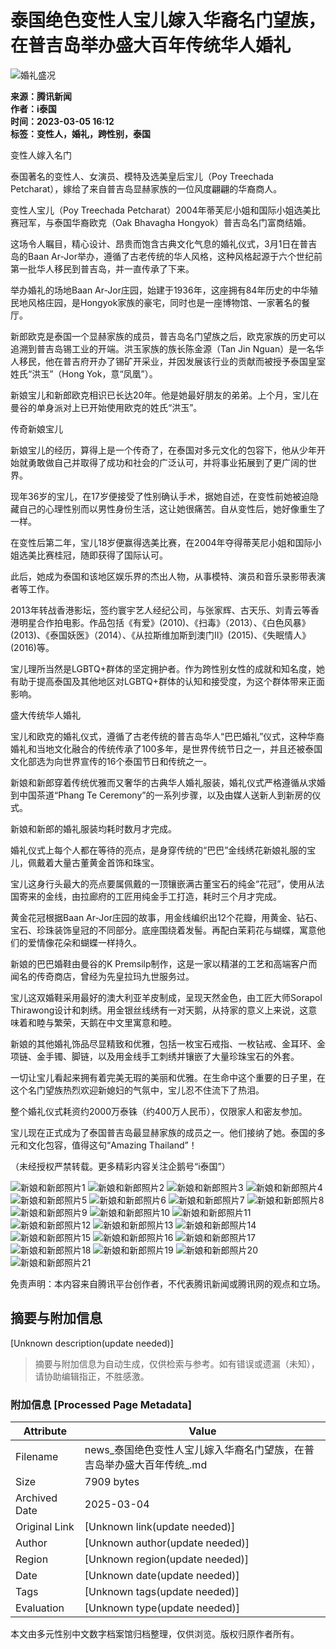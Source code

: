 # 泰国绝色变性人宝儿嫁入华裔名门望族，在普吉岛举办盛大百年传统华人婚礼

![婚礼盛况](https://inews.gtimg.com/newsapp_bt/0/0122113249149_5991/0)

**来源：腾讯新闻**  
**作者：i泰国**  
**时间：2023-03-05 16:12**  
**标签：变性人，婚礼，跨性别，泰国**

变性人嫁入名门

泰国著名的变性人、女演员、模特及选美皇后宝儿（Poy Treechada Petcharat），嫁给了来自普吉岛显赫家族的一位风度翩翩的华裔商人。

变性人宝儿（Poy Treechada Petcharat）2004年蒂芙尼小姐和国际小姐选美比赛冠军，与泰国华裔欧克（Oak Bhavagha Hongyok）普吉岛名门富商结婚。

这场令人瞩目，精心设计、昂贵而饱含古典文化气息的婚礼仪式，3月1日在普吉岛的Baan Ar-Jor举办，遵循了古老传统的华人风格，这种风格起源于六个世纪前第一批华人移民到普吉岛，并一直传承了下来。

举办婚礼的场地Baan Ar-Jor庄园，始建于1936年，这座拥有84年历史的中华殖民地风格庄园，是Hongyok家族的豪宅，同时也是一座博物馆、一家著名的餐厅。

新郎欧克是泰国一个显赫家族的成员，普吉岛名门望族之后，欧克家族的历史可以追溯到普吉岛锡工业的开端。洪玉家族的族长陈金源（Tan Jin Nguan）是一名华人移民，他在普吉府开办了锡矿开采业，并因发展该行业的贡献而被授予泰国皇室姓氏“洪玉”（Hong Yok，意“凤凰”）。

新娘宝儿和新郎欧克相识已长达20年。他是她最好朋友的弟弟。上个月，宝儿在曼谷的单身派对上已开始使用欧克的姓氏“洪玉”。

传奇新娘宝儿

新娘宝儿的经历，算得上是一个传奇了，在泰国对多元文化的包容下，他从少年开始就勇敢做自己并取得了成功和社会的广泛认可，并将事业拓展到了更广阔的世界。

现年36岁的宝儿，在17岁便接受了性别确认手术，据她自述，在变性前她被迫隐藏自己的心理性别而以男性身份生活，这让她很痛苦。自从变性后，她好像重生了一样。

在变性后第二年，宝儿18岁便赢得选美比赛，在2004年夺得蒂芙尼小姐和国际小姐选美比赛桂冠，随即获得了国际认可。

此后，她成为泰国和该地区娱乐界的杰出人物，从事模特、演员和音乐录影带表演者等工作。

2013年转战香港影坛，签约寰宇艺人经纪公司，与张家辉、古天乐、刘青云等香港明星合作拍电影。作品包括《有爱》(2010)、《扫毒》（2013）、《白色风暴》(2013)、《泰国妖医》（2014）、《从拉斯维加斯到澳门II》(2015)、《失眠情人》(2016)等。

宝儿理所当然是LGBTQ+群体的坚定拥护者。作为跨性别女性的成就和知名度，她有助于提高泰国及其他地区对LGBTQ+群体的认知和接受度，为这个群体带来正面影响。

盛大传统华人婚礼

宝儿和欧克的婚礼仪式，遵循了古老传统的普吉岛华人“巴巴婚礼”仪式，这种华裔婚礼和当地文化融合的传统传承了100多年，是世界传统节日之一，并且还被泰国文化部选为向世界宣传的16个泰国节日和传统之一。

新娘和新郎穿着传统优雅而又奢华的古典华人婚礼服装，婚礼仪式严格遵循从求婚到中国茶道“Phang Te Ceremony”的一系列步骤，以及由媒人送新人到新房的仪式。

新娘和新郎的婚礼服装均耗时数月才完成。

婚礼仪式上每个人都在等待的亮点，是身穿传统的“巴巴”金线绣花新娘礼服的宝儿，佩戴着大量古董黄金首饰和珠宝。

宝儿这身行头最大的亮点要属佩戴的一顶镶嵌满古董宝石的纯金“花冠”，使用从法国寄来的金线，由拉廊府的工匠用纯金手工打造，耗时三个月才完成。

黄金花冠根据Baan Ar-Jor庄园的故事，用金线编织出12个花瓣，用黄金、钻石、宝石、珍珠装饰皇冠的不同部分。底座围绕着发髻。再配白茉莉花与蝴蝶，寓意他们的爱情像花朵和蝴蝶一样持久。

新娘的巴巴婚鞋由曼谷的K Premsilp制作，这是一家以精湛的工艺和高端客户而闻名的传奇商店，曾经为先皇拉玛九世服务过。

宝儿这双婚鞋采用最好的澳大利亚羊皮制成，呈现天然金色，由工匠大师Sorapol Thirawong设计和刺绣。用金银丝线绣有一对天鹅，从持家的意义上来说，这意味着和睦与繁荣，天鹅在中文里寓意和睦。

新娘的其他婚礼饰品尽显精致和优雅，包括一枚宝石戒指、一枚钻戒、金耳环、金项链、金手镯、脚链，以及用金线手工刺绣并镶嵌了大量珍珠宝石的外套。

一切让宝儿看起来拥有着完美无瑕的美丽和优雅。在生命中这个重要的日子里，在这个名门望族热烈欢迎新媳妇的气氛中，宝儿忍不住流下了热泪。

整个婚礼仪式耗资约2000万泰铢（约400万人民币），仅限家人和密友参加。

宝儿现在正式成为了泰国普吉岛最显赫家族的成员之一。他们接纳了她。泰国的多元和文化包容，值得这句“Amazing Thailand”！

（未经授权严禁转载。更多精彩内容关注企鹅号“i泰国”）

![新娘和新郎照片1](https://inews.gtimg.com/news_bt/O4r1n8vIVbUpARdCQWRyFQb2DFaHv03s7R6J1theLyAPAAA/641)
![新娘和新郎照片2](https://inews.gtimg.com/news_bt/O26VTQ_SrryHXZaITj7TayradeZIBvffyh1vME4KF-dZoAA/641)
![新娘和新郎照片3](https://inews.gtimg.com/news_bt/OlIPgFvQRiCJfRGxKfRJGIT3fo-fO84OLGkeTrTYD8TW4AA/641)
![新娘和新郎照片4](https://inews.gtimg.com/news_bt/O-Oh5GqRuKHiFK0Ha0U49dsokayNTMGMApqIj6qXLw5r0AA/641)
![新娘和新郎照片5](https://inews.gtimg.com/news_bt/OyfvGmlBI4wCDBU2_ki44SsZ1-k9Oppd7zpUkNgcsKiWEAA/641)
![新娘和新郎照片6](https://inews.gtimg.com/news_bt/O1bmj9TAT_57eIYvHQBjN3MY-YmSWcRYdBzCHTjN3yWQYAA/641)
![新娘和新郎照片7](https://inews.gtimg.com/news_bt/OasRM92RWshZZMsnYuSVJ69eYc3w7IRvsrz5cjF6B0_90AA/641)
![新娘和新郎照片8](https://inews.gtimg.com/news_bt/Otm1cmDyBJ3M9HkZZAgXR_Zhwqdenv-a0cpaBJBMBgs14AA/641)
![新娘和新郎照片9](https://inews.gtimg.com/news_bt/OwJUDLgIQhI5GDm01WIYkB4gU5s8Yq-rs25km4SZUe9lAAA/641)
![新娘和新郎照片10](https://inews.gtimg.com/news_bt/OioCaP_vpZNgShOrU9sTrxRE5l8386h73HdCPLRG0krhQAA/641)
![新娘和新郎照片11](https://inews.gtimg.com/news_bt/OvjkDuNJgvloahUBOKe79OxRD6i0EACXAuq9cBAVHoxXcAA/641)
![新娘和新郎照片12](https://inews.gtimg.com/news_bt/OMd29Kpyffacj0J6LDon0c2kIry0IDP6-snRgI7LC2JfAAA/641)
![新娘和新郎照片13](https://inews.gtimg.com/news_bt/O9a45zMLXzNobSqK8M94vJMxoWZupxtMMlbE9hmUTXTvQAA/641)
![新娘和新郎照片14](https://inews.gtimg.com/news_bt/OcoACLtmv8EAmEe-uDbTow49r79J32LD1EWH17sDj8IEwAA/641)
![新娘和新郎照片15](https://inews.gtimg.com/news_bt/OXgOk9hQTYe-THULu-u_FJ4DUI4NvbnjBV-8j9lQjkAvgAA/641)
![新娘和新郎照片16](https://inews.gtimg.com/news_bt/Ofrkne3Jw2qswLImKWNaFZ7ViIxzuml2Ntu-gU7RE0GwsAA/641)
![新娘和新郎照片17](https://inews.gtimg.com/news_bt/Ot_zAdAhbvdxdM-ud_ckYbWKebozz4ru7212O3wDbtZeMAA/641)
![新娘和新郎照片18](https://inews.gtimg.com/news_bt/OiiLNGXczz61VtEXiVKr2cIuhdAwIVs1_tAYwkdaY99VYAA/641)
![新娘和新郎照片19](https://inews.gtimg.com/news_bt/OyOsr0wa6tbbaiNHZca-IwkK64q9VuDmZgd5-ol-_HoVIAA/641)
![新娘和新郎照片20](https://inews.gtimg.com/news_bt/OqYylbB-SgwhnNfJhzfuP9a6vgvAgOYXewJkAFbaTc4kwAA/641)
![新娘和新郎照片21](https://inews.gtimg.com/news_bt/OSaMG6hrbuHu6qUyYtx2zA4xso6Juy_aDGvmIpaT6FYu8AA/641)

免责声明：本内容来自腾讯平台创作者，不代表腾讯新闻或腾讯网的观点和立场。
<!-- tcd_original_link https://news.qq.com/rain/a/20230305A049KF00 -->


## 摘要与附加信息

<!-- tcd_abstract -->
[Unknown description(update needed)]
<!-- tcd_abstract_end -->

> 摘要与附加信息为自动生成，仅供检索与参考。如有错误或遗漏（未知），请协助编辑指正，不胜感激。

### 附加信息 [Processed Page Metadata]

| Attribute       | Value                                  |
|-----------------|----------------------------------------|
| Filename        | news_泰国绝色变性人宝儿嫁入华裔名门望族，在普吉岛举办盛大百年传统_.md                             |
| Size            | 7909 bytes                           |
| Archived Date   | 2025-03-04                             |
| Original Link   | [Unknown link(update needed)]                       |
| Author          | [Unknown author(update needed)]                               |
| Region          | [Unknown region(update needed)]                               |
| Date            | [Unknown date(update needed)]                                 |
| Tags            | [Unknown tags(update needed)]                                 |
| Evaluation            | [Unknown type(update needed)]                                 |
<!-- tcd_table_end -->

本文由多元性别中文数字档案馆归档整理，仅供浏览。版权归原作者所有。
